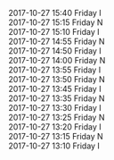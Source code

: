 2017-10-27 15:40 Friday  I  
2017-10-27 15:15 Friday  N  
2017-10-27 15:10 Friday  I  
2017-10-27 14:55 Friday  N  
2017-10-27 14:50 Friday  I  
2017-10-27 14:00 Friday  N  
2017-10-27 13:55 Friday  I  
2017-10-27 13:50 Friday  N  
2017-10-27 13:45 Friday  I  
2017-10-27 13:35 Friday  N  
2017-10-27 13:30 Friday  I  
2017-10-27 13:25 Friday  N  
2017-10-27 13:20 Friday  I  
2017-10-27 13:15 Friday  N  
2017-10-27 13:10 Friday  I  
